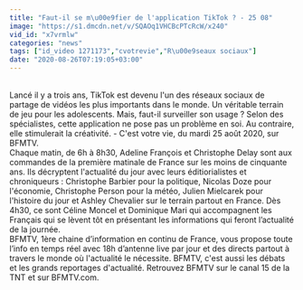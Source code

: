 ```yaml
---
title: "Faut-il se m\u00e9fier de l'application TikTok ? - 25 08"
image: "https://s1.dmcdn.net/v/SQAOq1VHCBcPTcRcW/x240"
vid_id: "x7vrmlw"
categories: "news"
tags: ["id_video 1271173","cvotrevie","R\u00e9seaux sociaux"]
date: "2020-08-26T07:19:05+03:00"
---
```

<br>Lancé il y a trois ans, TikTok est devenu l'un des réseaux sociaux de partage de vidéos les plus importants dans le monde. Un véritable terrain de jeu pour les adolescents. Mais, faut-il surveiller son usage ? Selon des spécialistes, cette application ne pose pas un problème en soi. Au contraire, elle stimulerait la créativité. - C'est votre vie, du mardi 25 août 2020, sur BFMTV.   <br>Chaque matin, de 6h à 8h30, Adeline François et Christophe Delay sont aux commandes de la première matinale de France sur les moins de cinquante ans. Ils décryptent l'actualité du jour avec leurs éditiorialistes et chroniqueurs : Christophe Barbier pour la politique, Nicolas Doze pour l'économie, Christophe Person pour la météo, Julien Mielcarek pour l'histoire du jour et Ashley Chevalier sur le terrain partout en France. Dès 4h30, ce sont Céline Moncel et Dominique Mari qui accompagnent les Français qui se lèvent tôt en présentant les informations qui feront l’actualité de la journée.   <br>BFMTV, 1ère chaine d’information en continu de France, vous propose toute l’info en temps réel avec 18h d’antenne live par jour et des directs partout à travers le monde où l'actualité le nécessite. BFMTV, c'est aussi les débats et les grands reportages d'actualité. Retrouvez BFMTV sur le canal 15 de la TNT et sur BFMTV.com.   <br>
